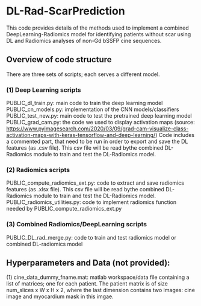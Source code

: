 # DL-Rad-ScarPrediction
This code provides details of the methods used to implement a combined DeepLearning-Radiomics model for identifying patients without scar using DL and Radiomics analyses of non-Gd bSSFP cine sequences.

## Overview of code structure
There are three sets of scripts; each serves a different model. 

### (1) Deep Learning scripts
PUBLIC_dl_train.py: main code to train the deep learning model
PUBLIC_cn_models.py: implementation of the CNN models/classifiers
PUBLIC_test_new.py: main code to test the pretrained deep learning model
PUBLIC_grad_cam.py: the code we used to display activation maps (source: https://www.pyimagesearch.com/2020/03/09/grad-cam-visualize-class-activation-maps-with-keras-tensorflow-and-deep-learning/)
Code includes a commented part, that need to be run in order to export and save the DL features (as .csv file). This csv file will be read bythe combined DL-Radiomics module to train and test the DL-Radiomics model. 

### (2) Radiomics scripts
PUBLIC_compute_radiomics_ext.py: code to extract and save radiomics features (as .xlsx file). This csv file will be read bythe combined DL-Radiomics module to train and test the DL-Radiomics model.
PUBLIC_radiomics_utilities.py: code to implement radiomics function needed by PUBLIC_compute_radiomics_ext.py

### (3) Combined Radiomics/DeepLearning scripts
PUBLIC_DL_rad_merge.py: code to train and test radiomics model or combined DL-radiomics model

## Hyperparameters and Data (not provided):
(1) cine_data_dummy_fname.mat: matlab workspace/data file containing a list of matrices; one for each patient. The patient matrix is of size num_slices x W x H x 2, where the last dimension contains two images: cine image and myocardium mask in this imgae.




